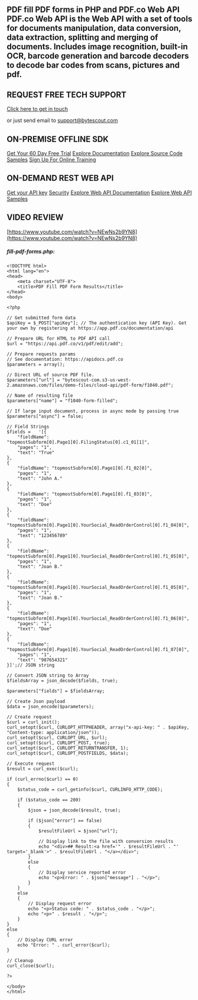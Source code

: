 ## PDF fill PDF forms in PHP and PDF.co Web API PDF.co Web API is the Web API with a set of tools for documents manipulation, data conversion, data extraction, splitting and merging of documents. Includes image recognition, built-in OCR, barcode generation and barcode decoders to decode bar codes from scans, pictures and pdf.

## REQUEST FREE TECH SUPPORT

[Click here to get in touch](https://bytescout.zendesk.com/hc/en-us/requests/new?subject=PDF.co%20Web%20API%20Question)

or just send email to [support@bytescout.com](mailto:support@bytescout.com?subject=PDF.co%20Web%20API%20Question) 

## ON-PREMISE OFFLINE SDK 

[Get Your 60 Day Free Trial](https://bytescout.com/download/web-installer?utm_source=github-readme)
[Explore Documentation](https://bytescout.com/documentation/index.html?utm_source=github-readme)
[Explore Source Code Samples](https://github.com/bytescout/ByteScout-SDK-SourceCode/)
[Sign Up For Online Training](https://academy.bytescout.com/)


## ON-DEMAND REST WEB API

[Get your API key](https://app.pdf.co/signup?utm_source=github-readme)
[Security](https://pdf.co/security)
[Explore Web API Documentation](https://apidocs.pdf.co?utm_source=github-readme)
[Explore Web API Samples](https://github.com/bytescout/ByteScout-SDK-SourceCode/tree/master/PDF.co%20Web%20API)

## VIDEO REVIEW

[https://www.youtube.com/watch?v=NEwNs2b9YN8](https://www.youtube.com/watch?v=NEwNs2b9YN8)




<!-- code block begin -->

##### **fill-pdf-forms.php:**
    
```
<!DOCTYPE html>
<html lang="en">
<head>
    <meta charset="UTF-8">
    <title>PDF Fill PDF Form Results</title>
</head>
<body>

<?php 

// Get submitted form data
$apiKey = $_POST["apiKey"]; // The authentication key (API Key). Get your own by registering at https://app.pdf.co/documentation/api

// Prepare URL for HTML to PDF API call
$url = "https://api.pdf.co/v1/pdf/edit/add";

// Prepare requests params
// See documentation: https://apidocs.pdf.co
$parameters = array();

// Direct URL of source PDF file.
$parameters["url"] = "bytescout-com.s3-us-west-2.amazonaws.com/files/demo-files/cloud-api/pdf-form/f1040.pdf";

// Name of resulting file
$parameters["name"] = "f1040-form-filled";

// If large input document, process in async mode by passing true
$parameters["async"] = false;

// Field Strings
$fields =   '[{
    "fieldName": "topmostSubform[0].Page1[0].FilingStatus[0].c1_01[1]",
    "pages": "1",
    "text": "True"
},
{
    "fieldName": "topmostSubform[0].Page1[0].f1_02[0]",
    "pages": "1",
    "text": "John A."
},        
{
    "fieldName": "topmostSubform[0].Page1[0].f1_03[0]",
    "pages": "1",
    "text": "Doe"
},        
{
    "fieldName": "topmostSubform[0].Page1[0].YourSocial_ReadOrderControl[0].f1_04[0]",
    "pages": "1",
    "text": "123456789"
},
{
    "fieldName": "topmostSubform[0].Page1[0].YourSocial_ReadOrderControl[0].f1_05[0]",
    "pages": "1",
    "text": "Joan B."
},
{
    "fieldName": "topmostSubform[0].Page1[0].YourSocial_ReadOrderControl[0].f1_05[0]",
    "pages": "1",
    "text": "Joan B."
},
{
    "fieldName": "topmostSubform[0].Page1[0].YourSocial_ReadOrderControl[0].f1_06[0]",
    "pages": "1",
    "text": "Doe"
},
{
    "fieldName": "topmostSubform[0].Page1[0].YourSocial_ReadOrderControl[0].f1_07[0]",
    "pages": "1",
    "text": "987654321"
}]';// JSON string

// Convert JSON string to Array
$fieldsArray = json_decode($fields, true);

$parameters["fields"] = $fieldsArray;

// Create Json payload
$data = json_encode($parameters);

// Create request
$curl = curl_init();
curl_setopt($curl, CURLOPT_HTTPHEADER, array("x-api-key: " . $apiKey, "Content-type: application/json"));
curl_setopt($curl, CURLOPT_URL, $url);
curl_setopt($curl, CURLOPT_POST, true);
curl_setopt($curl, CURLOPT_RETURNTRANSFER, 1);
curl_setopt($curl, CURLOPT_POSTFIELDS, $data);

// Execute request
$result = curl_exec($curl);

if (curl_errno($curl) == 0)
{
    $status_code = curl_getinfo($curl, CURLINFO_HTTP_CODE);
    
    if ($status_code == 200)
    {
        $json = json_decode($result, true);
        
        if ($json["error"] == false)
        {
            $resultFileUrl = $json["url"];
            
            // Display link to the file with conversion results
            echo "<div>## Result:<a href='" . $resultFileUrl . "' target='_blank'>" . $resultFileUrl . "</a></div>";
        }
        else
        {
            // Display service reported error
            echo "<p>Error: " . $json["message"] . "</p>"; 
        }
    }
    else
    {
        // Display request error
        echo "<p>Status code: " . $status_code . "</p>"; 
        echo "<p>" . $result . "</p>";
    }
}
else
{
    // Display CURL error
    echo "Error: " . curl_error($curl);
}

// Cleanup
curl_close($curl);

?>

</body>
</html>
```

<!-- code block end -->
